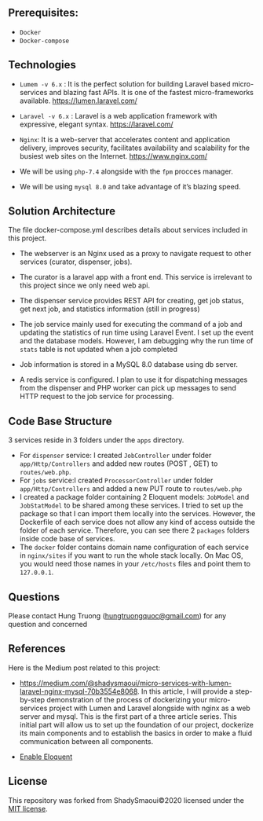 ## Prerequisites:

- `Docker`
- `Docker-compose`

## Technologies
- `Lumem -v 6.x` : It is the perfect solution for building Laravel based micro-services and blazing fast APIs. It is
 one of the fastest micro-frameworks available. https://lumen.laravel.com/

- `Laravel -v 6.x` : Laravel is a web application framework with expressive, elegant syntax.
https://laravel.com/

- `Nginx`: It is a web-server that accelerates content and application delivery, improves security, facilitates availability and scalability for the busiest web sites on the Internet.
https://www.nginx.com/

- We will be using `php-7.4` alongside with the `fpm` procces manager.
- We will be using `mysql 8.0` and take advantage of it’s blazing speed.

## Solution Architecture

The file docker-compose.yml describes details about services included in this project. 

- The webserver is an Nginx used as a proxy to navigate request to other services (curator, dispenser, jobs).

- The curator is a laravel app with a front end. This service is irrelevant to this project since we only need web api.

- The dispenser service provides REST API for creating, get job status, get next job, and statistics information
 (still in progress)
 
 - The job service mainly used for executing the command of a job and updating the statistics of run time using Laravel
  Event. I set up the event and the database models. However, I am debugging why the run time of `stats` table is not
   updated when a job completed
   
- Job information is stored in a MySQL 8.0 database using db server.

- A redis service is configured. I plan to use it for dispatching messages from the dispenser and PHP worker can pick
 up messages to send HTTP request to the job service for processing.

## Code Base Structure

3 services reside in 3 folders under the `apps` directory. 

- For `dispenser` service: I created `JobController` under folder `app/Http/Controllers` and added new routes (POST
, GET) to `routes/web.php`.
- For `jobs` service:I created `ProcessorController` under folder `app/Http/Controllers` and added a new PUT route to
 `routes/web.php` 
- I created a package folder containing 2 Eloquent models: `JobModel` and `JobStatModel` to be shared among these
 services. I tried to set up the package so that I can import them locally into the services. However, the Dockerfile
  of each service does not allow any kind of access outside the folder of each service. Therefore, you can see there
   2 `packages` folders inside code base of services.
- The `docker` folder contains domain name configuration of each service in `nginx/sites` if you want to run the
 whole stack locally. On Mac OS, you would need those names in your `/etc/hosts` files and point them to `127.0.0.1`.
 
## Questions

Please contact Hung Truong (hungtruongquoc@gmail.com) for any question and concerned

## References

Here is the Medium post related to this project:
- https://medium.com/@shadysmaoui/micro-services-with-lumen-laravel-nginx-mysql-70b3554e8068. In this article, I will
 provide a step-by-step demonstration of the process of dockerizing your micro-services
 project with Lumen and Laravel alongside with nginx as a web server and mysql. This is the first part of a three article series.
This initial part will allow us to set up the foundation of our project, dockerize its main components and to establish the basics in order to make a fluid communication between all components.

- [Enable Eloquent](https://medium.com/@petehouston/enable-eloquent-orm-in-laravel-lumen-micro-framework-7a4f2fbcaf5d)

## License
This repository was forked from 
ShadySmaoui©2020 licensed under the [MIT license](https://opensource.org/licenses/MIT).

